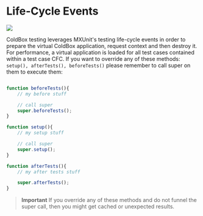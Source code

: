# Life-Cycle Events

![](../images/testing-lifecycle.png)

ColdBox testing leverages MXUnit's testing life-cycle events in order to prepare the virtual ColdBox application, request context and then destroy it. For performance, a virtual application is loaded for all test cases contained within a test case CFC. If you want to override any of these methods: `setup(), afterTests(), beforeTests()` please remember to call super on them to execute them:

```js

function beforeTests(){
	// my before stuff

	// call super
	super.beforeTests();
}

function setup(){
	// my setup stuff

	// call super
	super.setup();
}

function afterTests(){
	// my after tests stuff

	super.afterTests();
}
```

> **Important** If you override any of these methods and do not funnel the super call, then you might get cached or unexpected results. 

